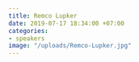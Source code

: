```yaml
---
title: Remco Lupker
date: 2019-07-17 18:34:00 +07:00
categories:
- speakers
image: "/uploads/Remco-Lupker.jpg"
---
```


